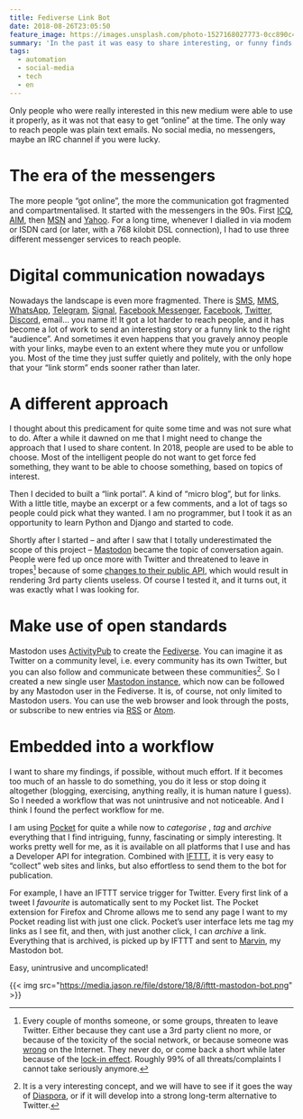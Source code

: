 ```yaml
---
title: Fediverse Link Bot
date: 2018-08-26T23:05:50
feature_image: https://images.unsplash.com/photo-1527168027773-0cc890c4f42e?ixlib=rb-0.3.5&q=80&fm=jpg&crop=entropy&cs=tinysrgb&w=1080&fit=max&ixid=eyJhcHBfaWQiOjExNzczfQ&s=b8967a215ee951c7f2b2eb367042858f
summary: 'In the past it was easy to share interesting, or funny finds on the Internet. It was this magical place which was called “cyberspace” by the uninitiated.'
tags:
  - automation
  - social-media
  - tech
  - en
---
```


Only people who were really interested in this new medium were able to use it properly, as it was not that easy to get “online” at the time. The only way to reach people was plain text emails. No social media, no messengers, maybe an IRC channel if you were lucky.

# The era of the messengers

The more people “got online”, the more the communication got fragmented and compartmentalised. It started with the messengers in the 90s. First [ICQ](https://en.wikipedia.org/wiki/ICQ), [AIM](https://en.wikipedia.org/wiki/AIM_\(software\)), then [MSN](https://en.wikipedia.org/wiki/Windows_Live_Messenger) and [Yahoo](https://en.wikipedia.org/wiki/Yahoo!_Messenger). For a long time, whenever I dialled in via modem or ISDN card (or later, with a 768 kilobit DSL connection), I had to use three different messenger services to reach people.

# Digital communication nowadays

Nowadays the landscape is even more fragmented. There is [SMS](https://en.wikipedia.org/wiki/SMS), [MMS](https://en.wikipedia.org/wiki/Multimedia_Messaging_Service), [WhatsApp](https://en.wikipedia.org/wiki/WhatsApp), [Telegram](https://en.wikipedia.org/wiki/Telegram_\(service\)), [Signal](https://en.wikipedia.org/wiki/Signal_\(software\)), [Facebook Messenger](https://en.wikipedia.org/wiki/Facebook_Messenger), [Facebook](https://en.wikipedia.org/wiki/Facebook), [Twitter](https://en.wikipedia.org/wiki/Twitter), [Discord](https://en.wikipedia.org/wiki/Discord_\(software\)), email… you name it! It got a lot harder to reach people, and it has become a lot of work to send an interesting story or a funny link to the right “audience”. And sometimes it even happens that you gravely annoy people with your links, maybe even to an extent where they mute you or unfollow you. Most of the time they just suffer quietly and politely, with the only hope that your “link storm” ends sooner rather than later.

# A different approach

I thought about this predicament for quite some time and was not sure what to do. After a while it dawned on me that I might need to change the approach that I used to share content. In 2018, people are used to be able to choose. Most of the intelligent people do not want to get force fed something, they want to be able to choose something, based on topics of interest.

Then I decided to built a “link portal”. A kind of “micro blog”, but for links. With a little title, maybe an excerpt or a few comments, and a lot of tags so people could pick what they wanted. I am no programmer, but I took it as an opportunity to learn Python and Django and started to code.

Shortly after I started – and after I saw that I totally underestimated the scope of this project – [Mastodon](https://en.wikipedia.org/wiki/Mastodon_\(software\)) became the topic of conversation again. People were fed up once more with Twitter and threatened to leave in tropes[^1] because of some [changes to their public API](https://9to5mac.com/2018/08/07/twitter-api-change-tweetbot-twitterrific/), which would result in rendering 3rd party clients useless. Of course I tested it, and it turns out, it was exactly what I was looking for.

# Make use of open standards

Mastodon uses [ActivityPub](https://en.wikipedia.org/wiki/ActivityPub) to create the [Fediverse](https://en.wikipedia.org/wiki/Fediverse). You can imagine it as Twitter on a community level, i.e. every community has its own Twitter, but you can also follow and communicate between these communities[^2]. So I created a new single user [Mastodon instance](https://click.ba.it/@links), which now can be followed by any Mastodon user in the Fediverse. It is, of course, not only limited to Mastodon users. You can use the web browser and look through the posts, or subscribe to new entries via [RSS](https://en.wikipedia.org/wiki/RSS) or [Atom](https://en.wikipedia.org/wiki/Atom_\(Web_standard\)).

# Embedded into a workflow

I want to share my findings, if possible, without much effort. If it becomes too much of an hassle to do something, you do it less or stop doing it altogether (blogging, exercising, anything really, it is human nature I guess). So I needed a workflow that was not unintrusive and not noticeable. And I think I found the perfect workflow for me.

I am using [Pocket](https://en.wikipedia.org/wiki/Pocket_\(service\)) for quite a while now to _categorise_ , _tag_ and _archive_ everything that I find intriguing, funny, fascinating or simply interesting. It works pretty well for me, as it is available on all platforms that I use and has a Developer API for integration. Combined with [IFTTT](https://en.wikipedia.org/wiki/IFTTT), it is very easy to “collect” web sites and links, but also effortless to send them to the bot for publication.

For example, I have an IFTTT service trigger for Twitter. Every first link of a tweet I _favourite_ is automatically sent to my Pocket list. The Pocket extension for Firefox and Chrome allows me to send any page I want to my Pocket reading list with just one click. Pocket’s user interface lets me tag my links as I see fit, and then, with just another click, I can _archive_ a link. Everything that is archived, is picked up by IFTTT and sent to [Marvin](https://en.wikipedia.org/wiki/Marvin_the_Paranoid_Android), my Mastodon bot.

Easy, unintrusive and uncomplicated!

{{< img src="https://media.jason.re/file/dstore/18/8/ifttt-mastodon-bot.png" >}}

[^1]: Every couple of months someone, or some groups, threaten to leave Twitter. Either because they cant use a 3rd party client no more, or because of the toxicity of the social network, or because someone was [wrong](https://xkcd.com/386/) on the Internet. They never do, or come back a short while later because of the [lock-in effect](https://jimsmarketingblog.com/2013/02/26/how-to-use-the-lock-in-effect-to-retain-your-clients-or-customers/). Roughly 99% of all threats/complaints I cannot take seriously anymore.

[^2]: It is a very interesting concept, and we will have to see if it goes the way of [Diaspora](https://en.wikipedia.org/wiki/Diaspora_\(software\)), or if it will develop into a strong long-term alternative to Twitter.
